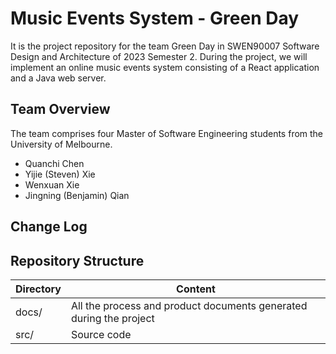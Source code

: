 # Music Events System - Green Day

It is the project repository for the team Green Day in SWEN90007 Software Design and Architecture of 2023 Semester 2. During the project, we will implement an online music events system consisting of a React application and a Java web server.

## Team Overview

The team comprises four Master of Software Engineering students from the University of Melbourne.

- Quanchi Chen
- Yijie (Steven) Xie
- Wenxuan Xie
- Jingning (Benjamin) Qian

## Change Log

## Repository Structure

| Directory | Content                                                      |
| --------- | ------------------------------------------------------------ |
| docs/     | All the process and product documents generated during the project |
| src/      | Source code                                                  |

